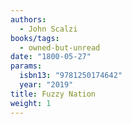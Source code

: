 ```yaml
---
authors:
  - John Scalzi
books/tags:
  - owned-but-unread
date: "1800-05-27"
params:
  isbn13: "9781250174642"
  year: "2019"
title: Fuzzy Nation
weight: 1
---
```


<!--more-->

